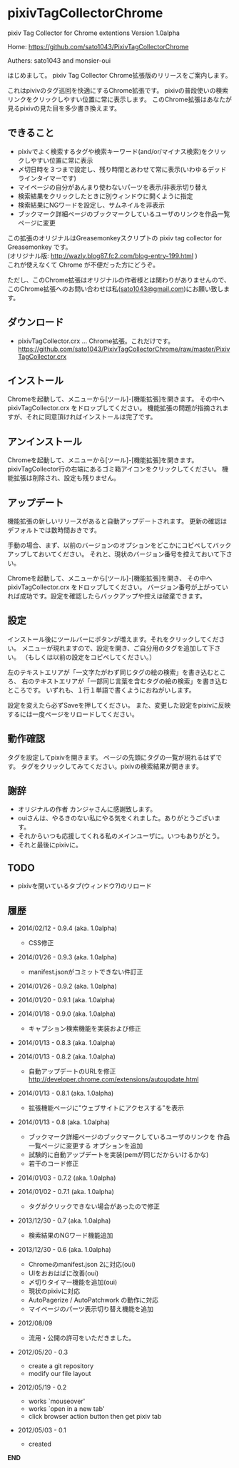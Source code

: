 pixivTagCollectorChrome
=======================

pixiv Tag Collector for Chrome extentions Version 1.0alpha

Home:
  https://github.com/sato1043/PixivTagCollectorChrome

Authers:
  sato1043 and monsier-oui

  
はじめまして。
pixiv Tag Collector Chrome拡張版のリリースをご案内します。

これはpivivのタグ巡回を快適にするChrome拡張です。
pixivの普段使いの検索リンクをクリックしやすい位置に常に表示します。
このChrome拡張はあなたが見るpixivの見た目を多少書き換えます。


## できること
* pixivでよく検索するタグや検索キーワード(and/or/マイナス検索)をクリックしやすい位置に常に表示
* 〆切日時を３つまで設定し、残り時間とあわせて常に表示(いわゆるデッドラインタイマーです)
* マイページの自分があんまり使わないパーツを表示/非表示切り替え
* 検索結果をクリックしたときに別ウィンドウに開くように指定
* 検索結果にNGワードを設定し、サムネイルを非表示
* ブックマーク詳細ページのブックマークしているユーザのリンクを作品一覧ページに変更

この拡張のオリジナルはGreasemonkeyスクリプトの pixiv tag collector for Greasemonkey です。  
(オリジナル版: http://wazly.blog87.fc2.com/blog-entry-199.html )  
これが使えなくて Chrome が不便だった方にどうぞ。

ただし、このChrome拡張はオリジナルの作者様とは関わりがありませんので、
このChrome拡張へのお問い合わせは私(sato1043@gmail.com)にお願い致します。


## ダウンロード
* pixivTagCollector.crx ... Chrome拡張。これだけです。
https://github.com/sato1043/PixivTagCollectorChrome/raw/master/PixivTagCollector.crx


## インストール
Chromeを起動して、メニューから[ツール]-[機能拡張]を開きます。
その中へ pixivTagCollector.crx をドロップしてください。
機能拡張の問題が指摘されますが、それに同意頂ければインストールは完了です。


## アンインストール
Chromeを起動して、メニューから[ツール]-[機能拡張]を開きます。
pixivTagCollector行の右端にあるゴミ箱アイコンをクリックしてください。
機能拡張は削除され、設定も残りません。


## アップデート
機能拡張の新しいリリースがあると自動アップデートされます。
更新の確認はデフォルトでは数時間おきです。

手動の場合、まず、以前のバージョンのオプションをどこかにコピペしてバックアップしておいてください。
それと、現状のバージョン番号を控えておいて下さい。

Chromeを起動して、メニューから[ツール]-[機能拡張]を開き、
その中へ pixivTagCollector.crx をドロップしてください。
バージョン番号が上がっていれば成功です。設定を確認したらバックアップや控えは破棄できます。


## 設定
インストール後にツールバーにボタンが増えます。それをクリックしてください。
メニューが現れますので、設定を開き、ご自分用のタグを追加して下さい。
（もしくは以前の設定をコピペしてください。）

左のテキストエリアが「一文字たがわず同じタグの絵の検索」を書き込むところ、
右のテキストエリアが「一部同じ言葉を含むタグの絵の検索」を書き込むところです。
いずれも、１行１単語で書くようにおねがいします。

設定を変えたら必ずSaveを押してください。
また、変更した設定をpixivに反映するには一度ページをリロードしてください。


## 動作確認
タグを設定してpixivを開きます。
ページの先頭にタグの一覧が現れるはずです。
タグをクリックしてみてください。pixivの検索結果が開きます。


## 謝辞
  * オリジナルの作者 カンジャさんに感謝致します。
  * ouiさんは、やるきのない私にやる気をくれました。ありがとうございます。
  * それからいつも応援してくれる私のメインユーザに。いつもありがとう。
  * それと最後にpixivに。


## TODO
  * pixivを開いているタブ(ウィンドウ?)のリロード


## 履歴
* 2014/02/12 - 0.9.4 (aka. 1.0alpha)
	- CSS修正

* 2014/01/26 - 0.9.3 (aka. 1.0alpha)
	- manifest.jsonがコミットできない件訂正

* 2014/01/26 - 0.9.2 (aka. 1.0alpha)
* 2014/01/20 - 0.9.1 (aka. 1.0alpha)
* 2014/01/18 - 0.9.0 (aka. 1.0alpha)
	- キャプション検索機能を実装および修正

* 2014/01/13 - 0.8.3 (aka. 1.0alpha)
* 2014/01/13 - 0.8.2 (aka. 1.0alpha)
	- 自動アップデートのURLを修正
	http://developer.chrome.com/extensions/autoupdate.html

* 2014/01/13 - 0.8.1 (aka. 1.0alpha)
	- 拡張機能ページに"ウェブサイトにアクセスする"を表示

* 2014/01/13 - 0.8 (aka. 1.0alpha)
	- ブックマーク詳細ページのブックマークしているユーザのリンクを
	  作品一覧ページに変更する オプションを追加
	- 試験的に自動アップデートを実装(pemが同じだからいけるかな)
	- 若干のコード修正

* 2014/01/03 - 0.7.2 (aka. 1.0alpha)
* 2014/01/02 - 0.7.1 (aka. 1.0alpha)
    - タグがクリックできない場合があったので修正

* 2013/12/30 - 0.7 (aka. 1.0alpha)
    - 検索結果のNGワード機能追加

* 2013/12/30 - 0.6 (aka. 1.0alpha)
    - Chromeのmanifest.json 2に対応(oui)
    - UIをおおはばに改善(oui)
    - 〆切りタイマー機能を追加(oui)
    - 現状のpixivに対応
    - AutoPagerize / AutoPatchwork の動作に対応
    - マイページのパーツ表示切り替え機能を追加

* 2012/08/09 
    - 流用・公開の許可をいただきました。

* 2012/05/20 - 0.3
    - create a git repository
    - modify our file layout

* 2012/05/19 - 0.2
    - works `mouseover'
    - works `open in a new tab'
    - click browser action button then get pixiv tab

* 2012/05/03 - 0.1 
    - created

__END__
